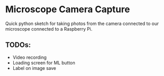 # Microscope Camera Capture
Quick python sketch for taking photos from the camera connected to our microscope connected to a Raspberry Pi.

## TODOs:
* Video recording
* Loading screen for ML button
* Label on image save
